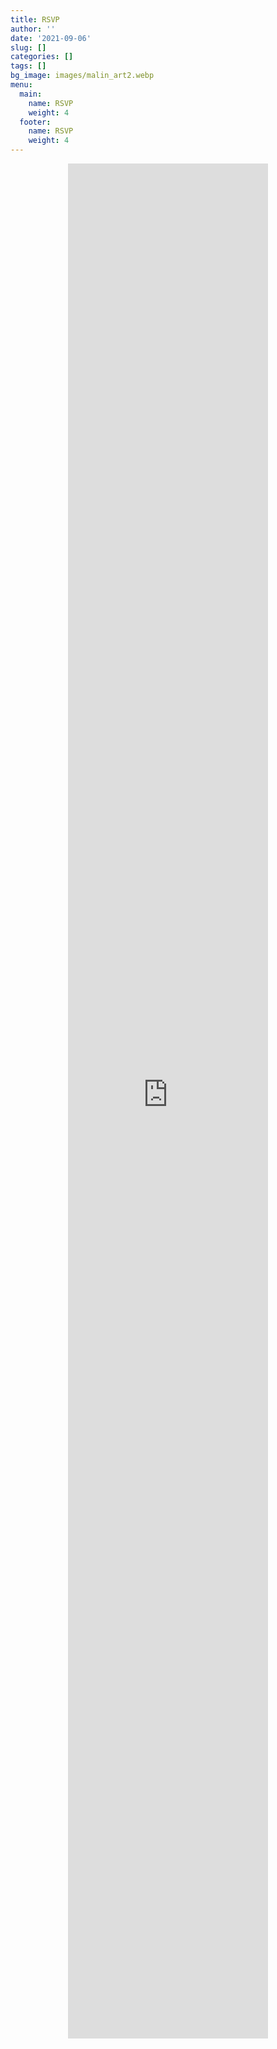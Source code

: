 ```yaml
---
title: RSVP
author: ''
date: '2021-09-06'
slug: []
categories: []
tags: []
bg_image: images/malin_art2.webp
menu:
  main:
    name: RSVP
    weight: 4
  footer:
    name: RSVP
    weight: 4
---
```

<style>
iframe{
  width: 100%;
}
</style>
<div style="width:320px; height:2000px; margin: auto;">
<iframe src="https://docs.google.com/forms/d/e/1FAIpQLSe45g7I7Yp5L6jtgbmm-VjLvj3aTHv_rbkmKo-KDLNWMw3FPw/viewform?embedded=true" height=150% scrolling="no" frameborder="0" marginheight="0" marginwidth="0">Loading…</iframe>
</div>